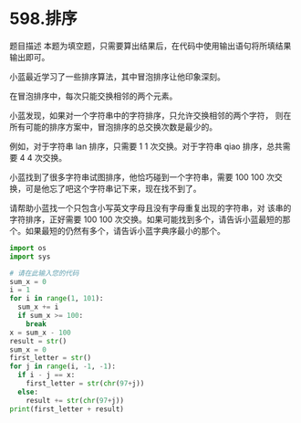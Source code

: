 # 598.排序


题目描述
本题为填空题，只需要算出结果后，在代码中使用输出语句将所填结果输出即可。

小蓝最近学习了一些排序算法，其中冒泡排序让他印象深刻。

在冒泡排序中，每次只能交换相邻的两个元素。

小蓝发现，如果对一个字符串中的字符排序，只允许交换相邻的两个字符， 则在所有可能的排序方案中，冒泡排序的总交换次数是最少的。

例如，对于字符串 
lan 排序，只需要 
1
1 次交换。对于字符串 
qiao 排序，总共需要 
4
4 次交换。

小蓝找到了很多字符串试图排序，他恰巧碰到一个字符串，需要 
100
100 次交 换，可是他忘了吧这个字符串记下来，现在找不到了。

请帮助小蓝找一个只包含小写英文字母且没有字母重复出现的字符串，对 该串的字符排序，正好需要 
100
100 次交换。如果可能找到多个，请告诉小蓝最短的那个。如果最短的仍然有多个，请告诉小蓝字典序最小的那个。


```python
import os
import sys

# 请在此输入您的代码
sum_x = 0
i = 1
for i in range(1, 101):
  sum_x += i
  if sum_x >= 100:
    break
x = sum_x - 100
result = str()
sum_x = 0
first_letter = str()
for j in range(i, -1, -1):
  if i - j == x:
    first_letter = str(chr(97+j))
  else:
    result += str(chr(97+j))
print(first_letter + result)
```

